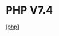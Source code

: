 # PHP V7.4

[[php]]

[//begin]: # "Autogenerated link references for markdown compatibility"
[php]: php "PHP"
[//end]: # "Autogenerated link references"